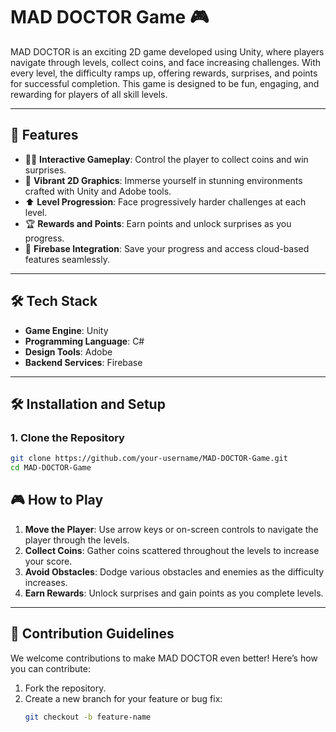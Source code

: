 # MAD DOCTOR Game 🎮

MAD DOCTOR is an exciting 2D game developed using Unity, where players navigate through levels, collect coins, and face increasing challenges. With every level, the difficulty ramps up, offering rewards, surprises, and points for successful completion. This game is designed to be fun, engaging, and rewarding for players of all skill levels.

---

## 🚀 Features

- 👨‍🎮 **Interactive Gameplay**: Control the player to collect coins and win surprises.
- 🎨 **Vibrant 2D Graphics**: Immerse yourself in stunning environments crafted with Unity and Adobe tools.
- ⬆️ **Level Progression**: Face progressively harder challenges at each level.
- 🏆 **Rewards and Points**: Earn points and unlock surprises as you progress.
- 🔐 **Firebase Integration**: Save your progress and access cloud-based features seamlessly.

---

## 🛠️ Tech Stack

- **Game Engine**: Unity  
- **Programming Language**: C#  
- **Design Tools**: Adobe  
- **Backend Services**: Firebase  

---

## 🛠️ Installation and Setup

### 1. Clone the Repository
```bash
git clone https://github.com/your-username/MAD-DOCTOR-Game.git
cd MAD-DOCTOR-Game
```

## 🎮 How to Play

1. **Move the Player**: Use arrow keys or on-screen controls to navigate the player through the levels.
2. **Collect Coins**: Gather coins scattered throughout the levels to increase your score.
3. **Avoid Obstacles**: Dodge various obstacles and enemies as the difficulty increases.
4. **Earn Rewards**: Unlock surprises and gain points as you complete levels.

---

## 🌟 Contribution Guidelines

We welcome contributions to make MAD DOCTOR even better! Here’s how you can contribute:

1. Fork the repository.
2. Create a new branch for your feature or bug fix:
   ```bash
   git checkout -b feature-name
